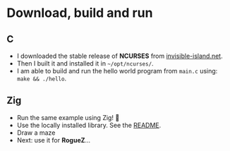 # Download, build and run

## C
- I downloaded the stable release of **NCURSES** from [invisible-island.net](https://invisible-island.net/ncurses/#download_ncurses).
- Then I built it and installed it in `~/opt/ncurses/`.
- I am able to build and run the hello world program from `main.c` using: `make && ./hello`.

## Zig

- Run the same example using Zig! 🎉
- Use the locally installed library. See the [README](http://github.com/gthvn1/roguez/README.md).
- Draw a maze
- Next: use it for **RogueZ**...
